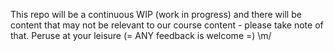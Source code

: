 This repo will be a continuous WIP (work in progress) and there will be content that may not be relevant to our course content - please take note of that. 
Peruse at your leisure (= 
ANY feedback is welcome =) 
\m/
